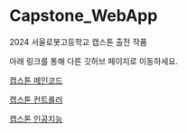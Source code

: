 # Capstone_WebApp
2024 서울로봇고등학교 캡스톤 출전 작품

아래 링크를 통해 다른 깃허브 페이지로 이동하세요.

[캡스톤 메인코드](https://github.com/seon0313/Capstone_Main)

[캡스톤 컨트롤러](https://github.com/seon0313/Capstone_Controller)

[캡스톤 인공지능](https://github.com/seon0313/Capstone_AI)
